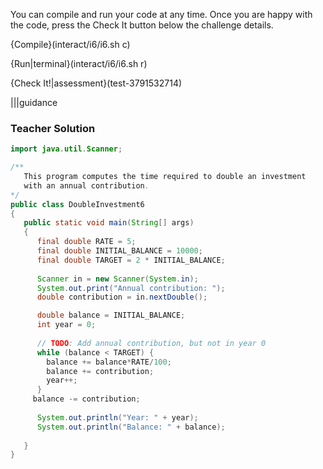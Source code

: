 You can compile and run your code at any time. Once you are happy with the code, press the Check It button below the challenge details.


{Compile}(interact/i6/i6.sh c)   

{Run|terminal}(interact/i6/i6.sh r)


{Check It!|assessment}(test-3791532714)

|||guidance
### Teacher Solution
```java
import java.util.Scanner;

/**
   This program computes the time required to double an investment
   with an annual contribution.
*/
public class DoubleInvestment6
{
   public static void main(String[] args)
   {  
      final double RATE = 5;
      final double INITIAL_BALANCE = 10000;
      final double TARGET = 2 * INITIAL_BALANCE;
      
      Scanner in = new Scanner(System.in);
      System.out.print("Annual contribution: ");
      double contribution = in.nextDouble();

      double balance = INITIAL_BALANCE;
      int year = 0;
     
      // TODO: Add annual contribution, but not in year 0
      while (balance < TARGET) {
        balance += balance*RATE/100;
        balance += contribution;
        year++;
      }
     balance -= contribution;
     
      System.out.println("Year: " + year);
      System.out.println("Balance: " + balance);
     
   }
}
```
